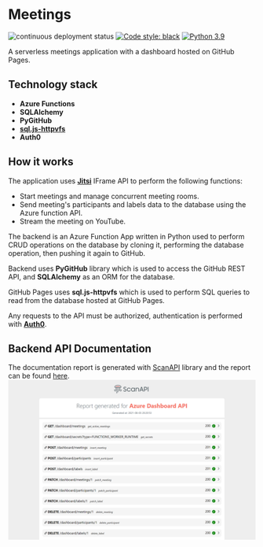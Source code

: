 # Meetings

![continuous deployment status](https://github.com/elgarash/meetings/actions/workflows/continuous-deployment.yml/badge.svg) [![Code style: black](https://img.shields.io/badge/code%20style-black-000000.svg)](https://github.com/psf/black) [![Python 3.9](https://img.shields.io/badge/python-3.9-blue.svg)](https://www.python.org/downloads)

A serverless meetings application with a dashboard hosted on GitHub Pages.

## Technology stack

- **Azure Functions**
- **SQLAlchemy**
- **PyGitHub**
- [**sql.js-httpvfs**](https://github.com/phiresky/sql.js-httpvfs)
- **Auth0**

## How it works

The application uses [**Jitsi**](https://github.com/jitsi/jitsi-meet) IFrame API to perform the following functions:

- Start meetings and manage concurrent meeting rooms.
- Send meeting's participants and labels data to the database using the Azure function API.
- Stream the meeting on YouTube.

The backend is an Azure Function App written in Python used to perform CRUD operations on the database by cloning it, performing the database operation, then pushing it again to GitHub.

Backend uses **PyGitHub** library which is used to access the GitHub REST API, and **SQLAlchemy** as an ORM for the database.

GitHub Pages uses **sql.js-httpvfs** which is used to perform SQL queries to read from the database hosted at GitHub Pages.

Any requests to the API must be authorized, authentication is performed with [**Auth0**](https://auth0.com).

## Backend API Documentation

The documentation report is generated with [ScanAPI](https://github.com/scanapi/scanapi) library and the report can be found [here](https://refined-github-html-preview.kidonng.workers.dev/ElGarash/meetings/raw/main/docs/scanapi-report.html).
![Function Endpoints](/docs/images/api-documentation.png)

